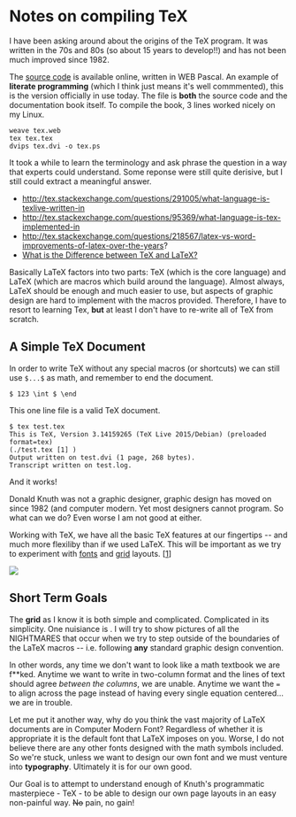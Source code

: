 # Notes on compiling TeX

I have been asking around about the origins of the TeX program.  It was written in the 70s and 80s (so about 15 years to develop!!)
and has not been much improved since 1982.  

The [source code](http://tug.org/texlive/devsrc/Build/source/texk/web2c/tex.web) is available online, written in WEB Pascal.
An example of **literate programming** (which I think just means it's well commmented), this is the version officially in use today.
The file is **both** the source code and the documentation book itself.  To compile the book, 3 lines worked nicely on my Linux.

    weave tex.web
    tex tex.tex
    dvips tex.dvi -o tex.ps
  
  It took a while to learn the terminology and ask phrase the question in a way that experts could understand.
  Some reponse were still quite derisive, but I still could extract a meaningful answer.
  
  * http://tex.stackexchange.com/questions/291005/what-language-is-texlive-written-in
  * http://tex.stackexchange.com/questions/95369/what-language-is-tex-implemented-in
  * http://tex.stackexchange.com/questions/218567/latex-vs-word-improvements-of-latex-over-the-years?
  * [What is the Difference between TeX and LaTeX?](http://tex.stackexchange.com/questions/49/what-is-the-difference-between-tex-and-latex)
  
Basically LaTeX factors into two parts:  TeX (which is the core language) and LaTeX (which are macros which build around the language).
  Almost always, LaTeX should be enough and much easier to use, but aspects of graphic design are hard to implement with the 
  macros provided.  Therefore, I have to resort to learning Tex, **but** at least I don't have to re-write all of TeX from scratch.
  
## A Simple TeX Document

In order to write TeX without any special macros (or shortcuts) we can still use `$...$` as math, and remember to end the document.

    $ 123 \int $ \end
    
This one line file is a valid TeX document.  

    $ tex test.tex
    This is TeX, Version 3.14159265 (TeX Live 2015/Debian) (preloaded format=tex) 
    (./test.tex [1] )
    Output written on test.dvi (1 page, 268 bytes).
    Transcript written on test.log.

And it works! 

Donald Knuth was not a graphic designer, graphic design has moved on since 1982 (and computer modern.  Yet
most designers cannot program.  So what can we do?  Even worse I am not good at either.

Working with TeX, we have all the basic TeX features at our fingertips -- and much more flexiliby than if we used LaTeX.
This will be important as we try to experiment with [fonts](http://www.thinkingwithtype.com/) and [grid](http://www.thinkingwithtype.com/contents/grid/) layouts. 
[[1](http://tex.stackexchange.com/questions/1418/grid-system-in-latex)]

![](http://i.imgur.com/vxlpSbx.png)

## Short Term Goals

The **grid** as I know it is both simple and complicated.  Complicated in its simplicity.  One nuisiance is .  I will try to show pictures of all the NIGHTMARES that occur when we try to step outside of the boundaries of the LaTeX macros -- i.e. following **any** standard graphic design convention.

In other words, any time we don't want to look like a math textbook we are f**ked.  Anytime we want to write in two-column format and the lines of text should agree *between the columns*, we are unable.  Anytime we want the `=` to align across the page instead of having every single equation centered... we are in trouble.

Let me put it another way, why do you think the vast majority of LaTeX documents are in Computer Modern Font?  Regardless of whether it is appropriate it is the default font that LaTeX imposes on you.  Worse, I do not believe there are any other fonts designed with the math symbols included.  So we're stuck, unless we want to design our own font and we must venture into **typography**.  Ultimately it is for our own good. 

Our Goal is to attempt to understand enough of Knuth's programmatic masterpiece - TeX - to be able to design our own page layouts in an easy non-painful way.  <del>No</del> pain, no gain!
